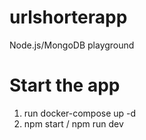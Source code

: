 # urlshorterapp
Node.js/MongoDB playground

# Start the app
1. run docker-compose up -d
2. npm start / npm run dev
